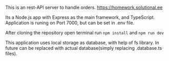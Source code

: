 This is an rest-API server to handle orders.
https://homework.solutional.ee

Its a Node.js app with Express as the main framework, and TypeScript. Application is runing on Port 7000, but can be set in .env file.

After cloning the repository open terminal run ```npm install``` and ```npm run dev```

This application uses local storage as database, with help of fs library. In future can be replaced with actual database(simply replacing .database.ts files).
